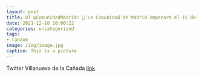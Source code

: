 ```yaml
---
layout: post
title: RT @ComunidadMadrid: 💉 La Comunidad de Madrid empezará el 15 de diciembre a vacunar contra el COVID-19 a niños menores de 12 año...
date: 2021-12-10 16:00:22
categories: uncategorized
tags:
- random
image: /img/image.jpg
caption: This is a picture
---
```

Twitter Villanueva de la Cañada [link](https://twitter.com/AytoVDLCanada/status/1469288747225202688)
